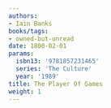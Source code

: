 ```yaml
---
authors:
- Iain Banks
books/tags:
- owned-but-unread
date: 1800-02-01
params:
  isbn13: '9781857231465'
  series: 'The Culture'
  year: '1989'
title: The Player Of Games
weight: 1
---
```



<!--more-->